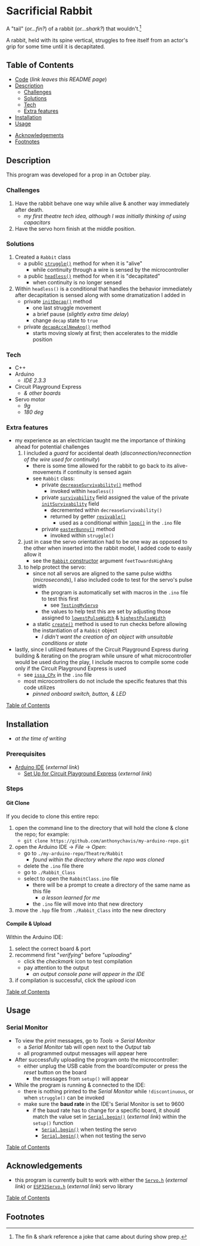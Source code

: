 # Sacrificial Rabbit

A "tail" (_or...fin?_) of a rabbit (_or...shark?_) that wouldn't.[^1]

A rabbit, held with its spine vertical, struggles to free itself from an actor's grip for some time until it is decapitated.

## Table of Contents

- [Code][Rabbit_Class] (_link leaves this README page_)
- [Description](#description)
    - [Challenges](#challenges)
    - [Solutions](#solutions)
    - [Tech](#tech)
    - [Extra features](#extra-features)
- [Installation](#installation)
- [Usage](#usage)
<!-- - [Project Visuals](#project-visuals) -->
- [Acknowledgements](#acknowledgements)
- [Footnotes](#footnotes)

## Description

This program was developed for a prop in an October play.

### Challenges

1. Have the rabbit behave one way while alive & another way immediately after death.
    - _my first theatre tech idea, although I was initially thinking of using capacitors_
2. Have the servo horn finish at the middle position.

### Solutions

1. Created a `Rabbit` class
    - a public [`struggle()`][struggle] method for when it is "alive"
        - while continuity through a wire is sensed by the microcontroller
    - a public [`headless()`][headless] method for when it is "decapitated"
        - when continuity is no longer sensed
2. Within `headless()` is a conditional that handles the behavior immediately after decapitation is sensed along with some dramatization I added in
    - private [`initDecap()`][initDecap] method
        - one last struggle movement
        - a brief pause (_slightly extra time delay_)
        - change `decap` state to `true`
    - private [`decapAccelNewAng()`][decapAccelNewAng] method
        - starts moving slowly at first; then accelerates to the middle position

### Tech

- C++
- Arduino
    - _IDE 2.3.3_
- Circuit Playground Express
    - _& other boards_
- Servo motor
    - _9g_
    - _180 deg_

### Extra features

- my experience as an electrician taught me the importance of thinking ahead for potential challenges
    1. I included a _guard_ for accidental death (_disconnection/reconnection of the wire used for continuity_)
        - there is some time allowed for the rabbit to go back to its alive-movements if continuity is sensed again
        - see `Rabbit` class:
            - private [`decreaseSurvivability()`][decreaseSurvivability] method
                - invoked within `headless()`
            - private [`survivability`][survivability] field assigned the value of the private [`initSurvivability`][initSurvivability] field
                - decremented within `decreaseSurvivability()`
                - returned by getter [`revivable()`][revivable]
                    - used as a conditional within [`loop()`][loop] in the `.ino` file
            - private [`easterBunny()`][easterBunny] method
                - invoked within `struggle()`
    2. just in case the servo orientation had to be one way as opposed to the other when inserted into the rabbit model, I added code to easily allow it
        - see the [`Rabbit` constructor][Rabbit-constructor] argument `feetTowardsHighAng`
    3. to help protect the servo:
        - since not all servos are aligned to the same pulse widths (_microseconds_), I also included code to test for the servo's pulse width
            - the program is automatically set with macros in the `.ino` file to test this first
                - see [`TestingMyServo`][TestingMyServo]
            - the values to help test this are set by adjusting those assigned to [`lowestPulseWidth`][lowestPulseWidth] & [`highestPulseWidth`][highestPulseWidth]
        - a static [`create()`][create] method is used to run checks before allowing the instantiation of a `Rabbit` object
            - _I didn't want the creation of an object with unsuitable conditions or state_
- lastly, since I utilized features of the Circuit Playground Express during building & iterating on the program while unsure of what microcontroller would be used during the play, I include macros to compile some code only if the Circuit Playground Express is used
    - see [`issa_CPx`][issa_CPx] in the `.ino` file
    - most microcontrollers do not include the specific features that this code utilizes
        - _pinned onboard switch, button, & LED_
<!-- mention the edge-case bug here ?? -->

[Table of Contents](#table-of-contents)

## Installation

- _at the time of writing_

### Prerequisites

- [Arduino IDE](https://www.arduino.cc/en/software) (_external link_)
    - [Set Up for Circuit Playground Express](https://learn.adafruit.com/adafruit-circuit-playground-express/set-up-arduino-ide) (_external link_)

### Steps

#### Git Clone

If you decide to clone this entire repo:
1. open the command line to the directory that will hold the clone & clone the repo; for example:
    - `git clone https://github.com/anthonychavis/my-arduino-repo.git`
2. open the Arduino IDE -> _File_ -> _Open_:
    - go to `./my-arduino-repo/Theatre/Rabbit`
        - _found within the directory where the repo was cloned_
    - delete the `.ino` file there
    - go to `./Rabbit_Class`
    - select to open the `RabbitClass.ino` file
        - there will be a prompt to create a directory of the same name as this file
            - _a lesson learned for me_
        - the `.ino` file will move into that new directory
3. move the `.hpp` file from `./Rabbit_Class` into the new directory

#### Compile & Upload

Within the Arduino IDE:
1. select the correct board & port
2. recommend first "_verifying_" before "_uploading_"
    - click the _checkmark_ icon to test compilation
    - pay attention to the output
        - _an output console pane will appear in the IDE_
3. if compilation is successful, click the _upload_ icon

[Table of Contents](#table-of-contents)

## Usage

### Serial Monitor

- To view the _print_ messages, go to _Tools_ -> _Serial Monitor_
    - a _Serial Monitor_ tab will open next to the _Output_ tab
    - all programmed output messages will appear here
- After successfully uploading the program onto the microcontroller:
    - either unplug the USB cable from the board/computer or press the _reset_ button on the board
        - the messages from `setup()` will appear
- While the program is running & connected to the IDE:
    - there is nothing printed to the _Serial Monitor_ while `!discontinuous`, or when `struggle()` can be invoked
    - make sure the **baud rate** in the IDE's Serial Monitor is set to 9600 <!-- add img for clarity -->
        - if the baud rate has to change for a specific board, it should match the value set in [`Serial.begin()`][serial-begin_docs] (_external link_) within the `setup()` function
            - [`Serial.begin()`][serial-begin_testing] when testing the servo
            - [`Serial.begin()`][serial-begin_not-testing] when not testing the servo

[Table of Contents](#table-of-contents)

<!-- ## Project Visuals

<details style='cursor:pointer;'>
<summary><h3>GIFs</h3></summary>

</details>

[Table of Contents](#table-of-contents) 
-->

## Acknowledgements

- this program is currently built to work with either the [`Servo.h`][Servoh] (_external link_) or [`ESP32Servo.h`][ESP32Servoh] (_external link_) servo library

[Table of Contents](#table-of-contents)

## Footnotes

[^1]: The fin & shark reference a joke that came about during show prep.


<!-- TOC -->
[Rabbit_Class]: https://github.com/anthonychavis/my-arduino-repo/tree/main/Theatre/Rabbit/Rabbit_Class "to the Rabbit_Class directory"

<!-- Description -->
[struggle]: https://github.com/anthonychavis/my-arduino-repo/blob/main/Theatre/Rabbit/Rabbit_Class/RabbitClass_Res.hpp#L196 "to the struggle() definition"
[headless]: https://github.com/anthonychavis/my-arduino-repo/blob/main/Theatre/Rabbit/Rabbit_Class/RabbitClass_Res.hpp#L180 "to the headless() definition"
[initDecap]: https://github.com/anthonychavis/my-arduino-repo/blob/main/Theatre/Rabbit/Rabbit_Class/RabbitClass_Res.hpp#L112 "to the initDecap() definition"
[decapAccelNewAng]: https://github.com/anthonychavis/my-arduino-repo/blob/main/Theatre/Rabbit/Rabbit_Class/RabbitClass_Res.hpp#L72 "to the decapAccelNewAng() definition"
[decreaseSurvivability]: https://github.com/anthonychavis/my-arduino-repo/blob/main/Theatre/Rabbit/Rabbit_Class/RabbitClass_Res.hpp#L96 "to the decreaseSurvivability() definition"
[survivability]: https://github.com/anthonychavis/my-arduino-repo/blob/main/Theatre/Rabbit/Rabbit_Class/RabbitClass_Res.hpp#L57 "to the survivability assignment"
[initSurvivability]: https://github.com/anthonychavis/my-arduino-repo/blob/main/Theatre/Rabbit/Rabbit_Class/RabbitClass_Res.hpp#L56 "to the initSurvivability assignment"
[revivable]: https://github.com/anthonychavis/my-arduino-repo/blob/main/Theatre/Rabbit/Rabbit_Class/RabbitClass_Res.hpp#L217 "to the revivable() definition"
[loop]: https://github.com/anthonychavis/my-arduino-repo/blob/main/Theatre/Rabbit/Rabbit_Class/RabbitClass.ino#L185 "to the loop() function - when !(TestingMyServo)"
[easterBunny]: https://github.com/anthonychavis/my-arduino-repo/blob/main/Theatre/Rabbit/Rabbit_Class/RabbitClass_Res.hpp#L104 "to the easterBunny() definition"
[Rabbit-constructor]: https://github.com/anthonychavis/my-arduino-repo/blob/main/Theatre/Rabbit/Rabbit_Class/RabbitClass_Res.hpp#L140 "to the Rabbit constructor"
[TestingMyServo]: https://github.com/anthonychavis/my-arduino-repo/blob/main/Theatre/Rabbit/Rabbit_Class/RabbitClass.ino#L74 "to the TestingMyServo assignment"
[lowestPulseWidth]: https://github.com/anthonychavis/my-arduino-repo/blob/main/Theatre/Rabbit/Rabbit_Class/RabbitClass.ino#L31 "to the lowestPulseWidth assignment"
[highestPulseWidth]: https://github.com/anthonychavis/my-arduino-repo/blob/main/Theatre/Rabbit/Rabbit_Class/RabbitClass.ino#L32 "to the highestPulseWidth assignment"
[create]: https://github.com/anthonychavis/my-arduino-repo/blob/main/Theatre/Rabbit/Rabbit_Class/RabbitClass_Res.hpp#L156 "to the create() definition"
[issa_CPx]: https://github.com/anthonychavis/my-arduino-repo/blob/main/Theatre/Rabbit/Rabbit_Class/RabbitClass.ino#L16 "to the issa_CPx declaration"

<!-- Usage -->
[serial-begin_docs]: https://docs.arduino.cc/language-reference/en/functions/communication/serial/begin/ "external link to the Serial.begin() documentation"
[serial-begin_testing]: https://github.com/anthonychavis/my-arduino-repo/blob/main/Theatre/Rabbit/Rabbit_Class/RabbitClass.ino#L109 "to the Serial.begin() when TestingMyServo"
[serial-begin_not-testing]: https://github.com/anthonychavis/my-arduino-repo/blob/main/Theatre/Rabbit/Rabbit_Class/RabbitClass.ino#L155 "to the Serial.begin() when !TestingMyServo"

<!-- Acknowledgements -->
[Servoh]: https://docs.arduino.cc/libraries/servo/ "external link to the Arduino Servo.h documentation"
[ESP32Servoh]: https://docs.arduino.cc/libraries/esp32servo/ "external link to the Arduino ESP32Servo.h documentation"
